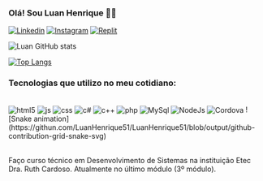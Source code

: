 

### Olá! Sou Luan Henrique 👏🏻

[![Linkedin](https://img.shields.io/badge/LinkedIn-0077B5?style=for-the-badge&logo=linkedin&logoColor=white)](https://www.linkedin.com/in/luan-henrique-64261b272/)
[![Instagram](https://img.shields.io/badge/Instagram-E4405F?style=for-the-badge&logo=instagram&logoColor=white)](https://www.instagram.com/kirito_dr4gon/)
[![Replit](https://img.shields.io/badge/replit-667881?style=for-the-badge&logo=replit&logoColor=white)](https://replit.com/@LuanHenrique36)

![Luan GitHub stats](https://github-readme-stats.vercel.app/api?username=LuanHenrique51&show_icons=true&theme=dracula)

[![Top Langs](https://github-readme-stats.vercel.app/api/top-langs/?username=LuanHenrique51&layout=donut)](https://github.com/LuanHenrique51/github-readme-stats)

### Tecnologias que utilizo no meu cotidiano:
<div style="display: inline_block"><br/>
  <img align="center" alt= "html5" src="https://img.shields.io/badge/HTML5-E34F26?style=for-the-badge&logo=html5&logoColor=white"/>
  <img align="center" alt= "js" src="https://img.shields.io/badge/JavaScript-F7DF1E?style=for-the-badge&logo=javascript&logoColor=black"/>
  <img align="center" alt= "css" src="https://img.shields.io/badge/CSS-237?&style=for-the-badge&logo=css3&logoColor=white"/>
  <img align="center" alt= "c#" src="https://img.shields.io/badge/C%23-239120?style=for-the-badge&logo=c-sharp&logoColor=white"/>
  <img align="center" alt= "c++" src="https://img.shields.io/badge/C%2B%2B-00599C?style=for-the-badge&logo=c%2B%2B&logoColor=white"/>
  <img align="center" alt= "php" src="https://img.shields.io/badge/PHP-777BB4?style=for-the-badge&logo=php&logoColor=white"/>
  <img align="center" alt= "MySql" src="https://img.shields.io/badge/MySQL-00000F?style=for-the-badge&logo=mysql&logoColor=white"/>
  <img align="center" alt="NodeJs" src="https://img.shields.io/badge/Node.js-43853D?style=for-the-badge&logo=node.js&logoColor=white"/>
  <img align="center" alt= "Cordova" src="https://img.shields.io/badge/Cordova-35434F?style=for-the-badge&logo=apache-cordova&logoColor=E8E8E8"/>
  ![Snake animation](https://githun.com/LuanHenrique51/LuanHenrique51/blob/output/github-contribution-grid-snake-svg)
</div><br>



Faço curso técnico em Desenvolvimento de Sistemas na instituição Etec Dra. Ruth Cardoso. Atualmente no último módulo (3º módulo).




